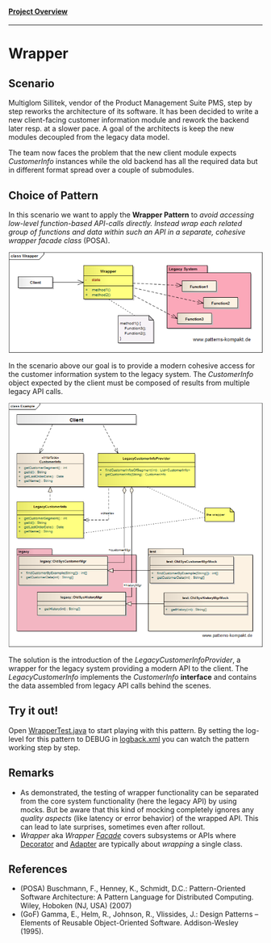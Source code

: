 #### [Project Overview](../../../../../../../README.md)
----

# Wrapper

## Scenario

Multiglom Sillitek, vendor of the Product Management Suite PMS, step by step reworks the architecture of its software. It has been decided to write a new client-facing customer information module and rework the backend later resp. at a slower pace. A goal of the architects is keep the new modules decoupled from the legacy data model.

The team now faces the problem that the new client module expects _CustomerInfo_ instances while the old backend has all the required data but in different format spread over a couple of submodules.

## Choice of Pattern

In this scenario we want to apply the **Wrapper Pattern** to _avoid accessing low-level function-based API-calls directly. Instead wrap each related group of functions and data within such an API in a separate, cohesive wrapper facade class_ (POSA). 

![Test](../../../../../../../doc/patterns/images/wrapper_cn.png)

In the scenario above our goal is to provide a modern cohesive access for the customer information system to the legacy system. The _CustomerInfo_ object expected by the client must be composed of results from multiple legacy API calls.

![Test](../../../../../../../doc/patterns/images/wrapper_cx.png)

The solution is the introduction of the _LegacyCustomerInfoProvider_, a wrapper for the legacy system providing a modern API to the client. The _LegacyCustomerInfo_ implements the _CustomerInfo_ **interface** and contains the data assembled from legacy API calls behind the scenes.


## Try it out!

Open [WrapperTest.java](WrapperTest.java) to start playing with this pattern. By setting the log-level for this pattern to DEBUG in [logback.xml](../../../../../../../src/main/resources/logback.xml) you can watch the pattern working step by step.

## Remarks
* As demonstrated, the testing of wrapper functionality can be separated from the core system functionality (here the legacy API) by using mocks. But be aware that this kind of mocking completely ignores any _quality aspects_ (like latency or error behavior) of the wrapped API. This can lead to late surprises, sometimes even after rollout.
* _Wrapper_ aka _Wrapper [Facade](../facade/README.md)_ covers subsystems or APIs where [Decorator](../decorator/README.md) and [Adapter](../adapter/README.md) are typically about _wrapping_ a single class.

## References

* (POSA) Buschmann, F., Henney, K., Schmidt, D.C.: Pattern-Oriented Software Architecture: A Pattern Language for Distributed Computing. Wiley, Hoboken (NJ, USA) (2007)
* (GoF) Gamma, E., Helm, R., Johnson, R., Vlissides, J.: Design Patterns – Elements of Reusable Object-Oriented Software. Addison-Wesley (1995).

